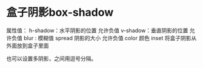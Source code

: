 # 盒子阴影box-shadow

属性值：	h-shadow：水平阴影的位置 允许负值
		v-shadow：垂直阴影的位置 允许负值
		blur : 模糊值
		spread 阴影的大小		允许负值
		color	颜色
		inset 	将盒子阴影从外面放到盒子里面

也可以设置多阴影，之间用逗号分隔。

